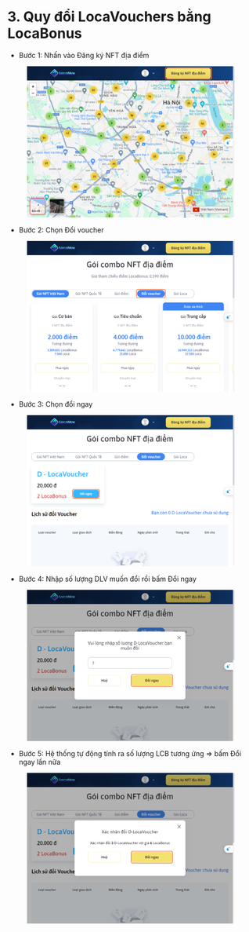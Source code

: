 # 3. Quy đổi LocaVouchers bằng LocaBonus

* Bước 1: Nhấn vào Đăng ký NFT địa điểm

<figure><img src="../../.gitbook/assets/image (34).png" alt=""><figcaption></figcaption></figure>

* Bước 2: Chọn Đổi voucher

<figure><img src="../../.gitbook/assets/image (35).png" alt=""><figcaption></figcaption></figure>

* Bước 3: Chọn đổi ngay

<figure><img src="../../.gitbook/assets/image (36).png" alt=""><figcaption></figcaption></figure>

* Bước 4: Nhập số lượng DLV muốn đổi rồi bấm Đổi ngay

<figure><img src="../../.gitbook/assets/image (37).png" alt=""><figcaption></figcaption></figure>

* Bước 5: Hệ thống tự động tính ra số lượng LCB tương ứng => bấm Đổi ngay lần nữa

<figure><img src="../../.gitbook/assets/image (38).png" alt=""><figcaption></figcaption></figure>
